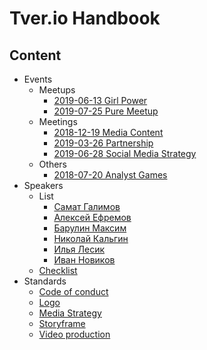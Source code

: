 # Tver.io Handbook

## Content

* Events
  + Meetups
    - [2019-06-13 Girl Power](events/meetups/all/2019-06-13-girl-power/Readme.md)
    - [2019-07-25 Pure Meetup](events/meetups/all/2019-07-25-pure-meetup/Readme.md)
  + Meetings
    - [2018-12-19 Media Content](events/meetings/2018-12-19-media-meeting.md)
    - [2019-03-26 Partnership](events/meetings/2019-03-26-partnership-meeting.md)
    - [2019-06-28 Social Media Strategy](events/meetings/2019-06-28-social-media-strategy.md)
  + Others
    - [2018-07-20 Analyst Games](events/others/2019-07-20-analyst-games.md)
* Speakers
  + List
    - [Самат Галимов](speakers/list/samat-galimov.md)
    - [Алексей Ефремов](speakers/list/lexich-efremov.md)
    - [Барулин Максим](speakers/list/maxim-barulin.md)
    - [Николай Кальгин](speakers/list/kalgin.md)
    - [Илья Лесик](speakers/list/lesik.md)
    - [Иван Новиков](speakers/list/jonny-novikov.md)
  + [Checklist](speakers/Readme.md)
* Standards
  + [Code of conduct](./standards/CODE_OF_CONDUCT.md)
  + [Logo](standards/logo/README.md)
  + [Media Strategy](standards/media/social-media-strategy.md)
  + [Storyframe](standards/storyframe.md)
  + [Video production](./standards/video/readme.md)
